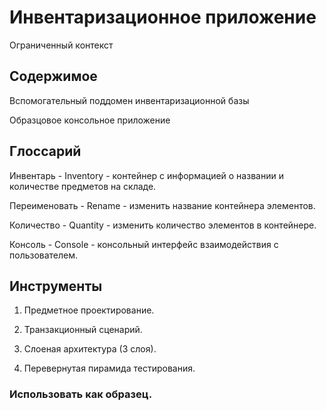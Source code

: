# Инвентаризационное приложение

Ограниченный контекст

## Содержимое

Вспомогательный поддомен инвентаризационной базы

Образцовое консольное приложение

## Глоссарий

Инвентарь - Inventory - контейнер с информацией о названии и количестве предметов на складе.

Переименовать - Rename - изменить название контейнера элементов.

Количество - Quantity - изменить количество элементов в контейнере.

Консоль - Console - консольный интерфейс взаимодействия с пользователем.

## Инструменты

1) Предметное проектирование.

2) Транзакционный сценарий.

3) Слоеная архитектура (3 слоя).

4) Перевернутая пирамида тестирования.

### Использовать как образец.
